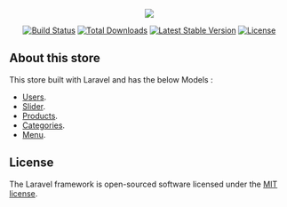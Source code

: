 <p align="center"><a href="https://ahmedx.com" target="_blank"><img src="https://avatars2.githubusercontent.com/u/12049496"></a></p>

<p align="center">
<a href="https://travis-ci.org/laravel/framework"><img src="https://travis-ci.org/laravel/framework.svg" alt="Build Status"></a>
<a href="https://packagist.org/packages/laravel/framework"><img src="https://img.shields.io/packagist/dt/laravel/framework" alt="Total Downloads"></a>
<a href="https://packagist.org/packages/laravel/framework"><img src="https://img.shields.io/packagist/v/laravel/framework" alt="Latest Stable Version"></a>
<a href="https://packagist.org/packages/laravel/framework"><img src="https://img.shields.io/packagist/l/laravel/framework" alt="License"></a>
</p>

## About this store

This store built with Laravel and has the below Models :

- [Users]().
- [Slider]().
- [Products]().
- [Categories]().
- [Menu]().




## License

The Laravel framework is open-sourced software licensed under the [MIT license](https://opensource.org/licenses/MIT).
